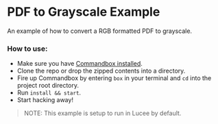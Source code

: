 # PDF to Grayscale Example
An example of how to convert a RGB formatted PDF to grayscale.

### How to use:

- Make sure you have [Commandbox installed](https://commandbox.ortusbooks.com/content/setup/installation.html).
- Clone the repo or drop the zipped contents into a directory.
- Fire up Commandbox by entering `box` in your terminal and `cd` into the project root directory.
- Run `install && start`.
- Start hacking away!

> NOTE: This example is setup to run in Lucee by default.